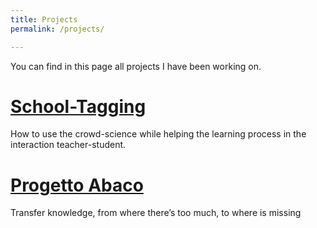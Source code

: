 ```yaml
---
title: Projects
permalink: /projects/

---
```


You can find in this page all projects I have been working on.

# [School-Tagging]({{site.url}}/schooltagging)

How to use the crowd-science while helping the learning process in the interaction teacher-student.

# [Progetto Abaco]({{site.url}}/abaco)

Transfer knowledge, from where there’s too much, to where is missing
